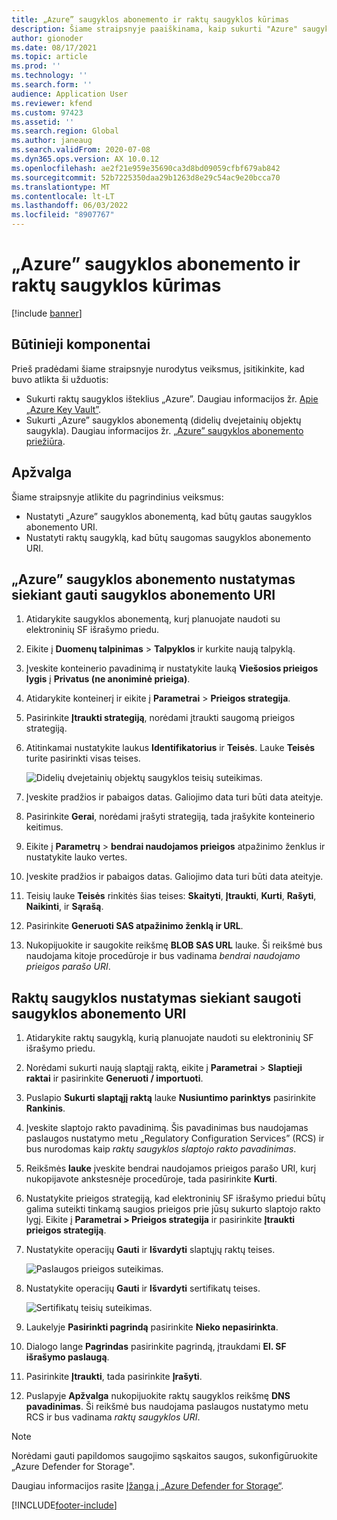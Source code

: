 ```yaml
---
title: „Azure” saugyklos abonemento ir raktų saugyklos kūrimas
description: Šiame straipsnyje paaiškinama, kaip sukurti "Azure" saugyklos sąskaitą ir kodo saugyklą.
author: gionoder
ms.date: 08/17/2021
ms.topic: article
ms.prod: ''
ms.technology: ''
ms.search.form: ''
audience: Application User
ms.reviewer: kfend
ms.custom: 97423
ms.assetid: ''
ms.search.region: Global
ms.author: janeaug
ms.search.validFrom: 2020-07-08
ms.dyn365.ops.version: AX 10.0.12
ms.openlocfilehash: ae2f21e959e35690ca3d8bd09059cfbf679ab842
ms.sourcegitcommit: 52b7225350daa29b1263d8e29c54ac9e20bcca70
ms.translationtype: MT
ms.contentlocale: lt-LT
ms.lasthandoff: 06/03/2022
ms.locfileid: "8907767"
---
```

# <a name="create-an-azure-storage-account-and-a-key-vault"></a>„Azure” saugyklos abonemento ir raktų saugyklos kūrimas

[!include [banner](../includes/banner.md)]

## <a name="prerequisites"></a>Būtinieji komponentai

Prieš pradėdami šiame straipsnyje nurodytus veiksmus, įsitikinkite, kad buvo atlikta ši užduotis:

- Sukurti raktų saugyklos išteklius „Azure”. Daugiau informacijos žr. [Apie „Azure Key Vault”](/azure/key-vault/general/overview).
- Sukurti „Azure” saugyklos abonementą (didelių dvejetainių objektų saugykla). Daugiau informacijos žr. [„Azure” saugyklos abonemento priežiūra](/azure/storage/blobs/).

## <a name="overview"></a>Apžvalga

Šiame straipsnyje atlikite du pagrindinius veiksmus:

- Nustatyti „Azure” saugyklos abonementą, kad būtų gautas saugyklos abonemento URI.
- Nustatyti raktų saugyklą, kad būtų saugomas saugyklos abonemento URI.

## <a name="set-up-the-azure-storage-account-to-get-the-storage-account-uri"></a>„Azure” saugyklos abonemento nustatymas siekiant gauti saugyklos abonemento URI

1. Atidarykite saugyklos abonementą, kurį planuojate naudoti su elektroninių SF išrašymo priedu.
2. Eikite į **Duomenų talpinimas** > **Talpyklos** ir kurkite naują talpyklą.
3. Įveskite konteinerio pavadinimą ir nustatykite lauką **Viešosios prieigos lygis** į **Privatus (ne anoniminė prieiga)**.
4. Atidarykite konteinerį ir eikite į **Parametrai** > **Prieigos strategija**.
5. Pasirinkite **Įtraukti strategiją**, norėdami įtraukti saugomą prieigos strategiją.
6. Atitinkamai nustatykite laukus **Identifikatorius** ir **Teisės**. Lauke **Teisės** turite pasirinkti visas teises.

    ![Didelių dvejetainių objektų saugyklos teisių suteikimas.](media/e-Invoicing-services-create-azure-resources-grant-blob-permissions.png)

7. Įveskite pradžios ir pabaigos datas. Galiojimo data turi būti data ateityje.
8. Pasirinkite **Gerai**, norėdami įrašyti strategiją, tada įrašykite konteinerio keitimus.
9. Eikite į **Parametrų** > **bendrai naudojamos prieigos** atpažinimo ženklus ir nustatykite lauko vertes. 
10. Įveskite pradžios ir pabaigos datas. Galiojimo data turi būti data ateityje.
11. Teisių lauke **Teisės** rinkitės šias teises: **Skaityti**, **Įtraukti**, **Kurti**, **Rašyti**, **Naikinti**, ir **Sąrašą**. 
12. Pasirinkite **Generuoti SAS atpažinimo ženklą ir URL**.
13. Nukopijuokite ir saugokite reikšmę **BLOB SAS URL** lauke. Ši reikšmė bus naudojama kitoje procedūroje ir bus vadinama *bendrai naudojamo prieigos parašo URI*.

## <a name="set-up-the-key-vault-to-store-the-storage-account-uri"></a>Raktų saugyklos nustatymas siekiant saugoti saugyklos abonemento URI

1. Atidarykite raktų saugyklą, kurią planuojate naudoti su elektroninių SF išrašymo priedu.
2. Norėdami sukurti naują slaptąjį raktą, eikite į **Parametrai** \> **Slaptieji raktai** ir pasirinkite **Generuoti / importuoti**.
3. Puslapio **Sukurti slaptąjį raktą** lauke **Nusiuntimo parinktys** pasirinkite **Rankinis**.
4. Įveskite slaptojo rakto pavadinimą. Šis pavadinimas bus naudojamas paslaugos nustatymo metu „Regulatory Configuration Services” (RCS) ir bus nurodomas kaip *raktų saugyklos slaptojo rakto pavadinimas*.
5. Reikšmės **lauke** įveskite bendrai naudojamos prieigos parašo URI, kurį nukopijavote ankstesnėje procedūroje, tada pasirinkite **Kurti**.
6. Nustatykite prieigos strategiją, kad elektroninių SF išrašymo priedui būtų galima suteikti tinkamą saugios prieigos prie jūsų sukurto slaptojo rakto lygį. Eikite į **Parametrai \> Prieigos strategija** ir pasirinkite **Įtraukti prieigos strategiją**.
7. Nustatykite operacijų **Gauti** ir **Išvardyti** slaptųjų raktų teises.

    ![Paslaugos prieigos suteikimas.](media/e-Invoicing-services-create-azure-resources-grant-service-access.png)

8. Nustatykite operacijų **Gauti** ir **Išvardyti** sertifikatų teises.

    ![Sertifikatų teisių suteikimas.](media/e-Invoicing-services-create-azure-resources-grant-certificate-permission.png)

9. Laukelyje **Pasirinkti pagrindą** pasirinkite **Nieko nepasirinkta**.
10. Dialogo lange **Pagrindas** pasirinkite pagrindą, įtraukdami **El. SF išrašymo paslaugą**.
11. Pasirinkite **Įtraukti**, tada pasirinkite **Įrašyti**.
12. Puslapyje **Apžvalga** nukopijuokite raktų saugyklos reikšmę **DNS pavadinimas**. Ši reikšmė bus naudojama paslaugos nustatymo metu RCS ir bus vadinama *raktų saugyklos URI*.

> [!NOTE]
> Norėdami gauti papildomos saugojimo sąskaitos saugos, sukonfigūruokite „Azure Defender for Storage".
> 
> Daugiau informacijos rasite [Įžanga į „Azure Defender for Storage“](/azure/security-center/defender-for-storage-introduction).


[!INCLUDE[footer-include](../../includes/footer-banner.md)]
